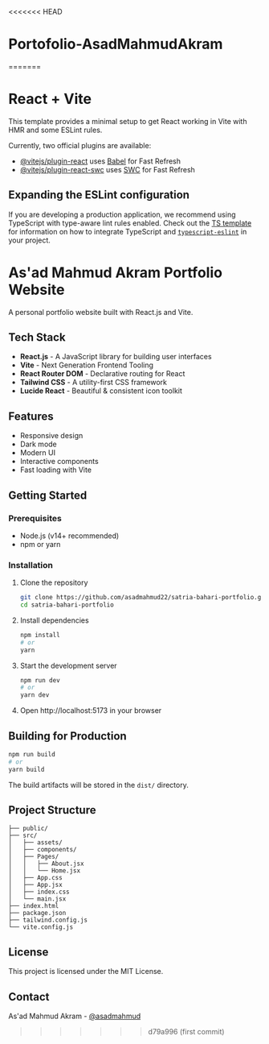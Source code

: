 <<<<<<< HEAD
# Portofolio-AsadMahmudAkram
=======
# React + Vite

This template provides a minimal setup to get React working in Vite with HMR and some ESLint rules.

Currently, two official plugins are available:

- [@vitejs/plugin-react](https://github.com/vitejs/vite-plugin-react/blob/main/packages/plugin-react) uses [Babel](https://babeljs.io/) for Fast Refresh
- [@vitejs/plugin-react-swc](https://github.com/vitejs/vite-plugin-react/blob/main/packages/plugin-react-swc) uses [SWC](https://swc.rs/) for Fast Refresh

## Expanding the ESLint configuration

If you are developing a production application, we recommend using TypeScript with type-aware lint rules enabled. Check out the [TS template](https://github.com/vitejs/vite/tree/main/packages/create-vite/template-react-ts) for information on how to integrate TypeScript and [`typescript-eslint`](https://typescript-eslint.io) in your project.

# As'ad Mahmud Akram Portfolio Website

A personal portfolio website built with React.js and Vite.

## Tech Stack

- **React.js** - A JavaScript library for building user interfaces
- **Vite** - Next Generation Frontend Tooling
- **React Router DOM** - Declarative routing for React
- **Tailwind CSS** - A utility-first CSS framework
- **Lucide React** - Beautiful & consistent icon toolkit

## Features

- Responsive design
- Dark mode
- Modern UI
- Interactive components
- Fast loading with Vite

## Getting Started

### Prerequisites

- Node.js (v14+ recommended)
- npm or yarn

### Installation

1. Clone the repository
   ```bash
   git clone https://github.com/asadmahmud22/satria-bahari-portfolio.git
   cd satria-bahari-portfolio
   ```

2. Install dependencies
   ```bash
   npm install
   # or
   yarn
   ```

3. Start the development server
   ```bash
   npm run dev
   # or
   yarn dev
   ```

4. Open http://localhost:5173 in your browser

## Building for Production

```bash
npm run build
# or
yarn build
```

The build artifacts will be stored in the `dist/` directory.

## Project Structure

```
├── public/
├── src/
│   ├── assets/
│   ├── components/
│   ├── Pages/
│   │   ├── About.jsx
│   │   └── Home.jsx
│   ├── App.css
│   ├── App.jsx
│   ├── index.css
│   └── main.jsx
├── index.html
├── package.json
├── tailwind.config.js
└── vite.config.js
```

## License

This project is licensed under the MIT License.

## Contact

As'ad Mahmud Akram - [@asadmahmud](https://github.com/)
>>>>>>> d79a996 (first commit)
